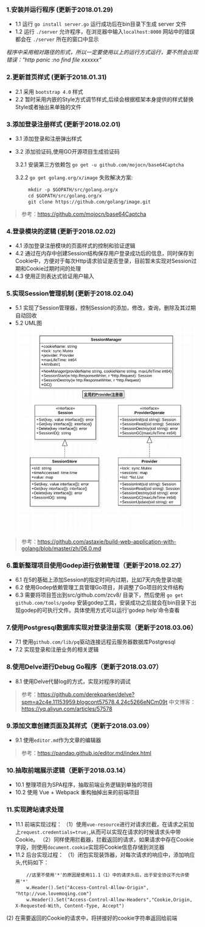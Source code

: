 ### 1.安装并运行程序 (更新于2018.01.29)
- 1.1 运行 `go install server.go` 运行成功后在bin目录下生成 server 文件
- 1.2 运行 `./server` 允许程序，在浏览器中输入`localhost:8000` 网站中的错误都会在 `./server` 所在的窗口中显示

*程序中采用相对路径的形式，所以一定要使用以上的运行方式运行，要不然会出现错误："http panic :no find file xxxxxx"*

### 2.更新首页样式 (更新于2018.01.31)
- 2.1 采用 `bootstrap 4.0` 样式
- 2.2 暂时采用内嵌的Style方式调节样式,后续会根据框架本身提供的样式替换Style或者抽出来单独的文件

### 3.添加登录注册样式 (更新于2018.02.01)
- 3.1 添加登录和注册弹出样式
- 3.2 添加验证码,使用GO开源项目生成验证码

	3.2.1 安装第三方依赖包	`go get -u github.com/mojocn/base64Captcha`
	
	3.2.2 `go get golang.org/x/image` 失败解决方案:
```
		mkdir -p $GOPATH/src/golang.org/x
		cd $GOPATH/src/golang.org/x
		git clone https://github.com/golang/image.git
```
> 参考：https://github.com/mojocn/base64Captcha

### 4.登录模块的逻辑 (更新于2018.02.02)
- 4.1 添加登录注册模块的页面样式的控制和验证逻辑
- 4.2 通过在内存中创建Session结构保存用户登录成功后的信息，同时保存到Cookie中，方便对于每次Http请求验证是否登录，目前暂未实现对Session过期和Cookie过期时间的处理
- 4.3 使用正则表达式验证用户输入

### 5.实现Session管理机制 (更新于2018.02.04)
- 5.1 实现了Session管理器，控制Session的添加，修改，查询，删除及其过期自动回收
- 5.2 UML图
![Session设计UML模型](https://github.com/zcv8/YM.JinLiRead/blob/master/uml/Session模型设计?raw=true)

> 参考：https://github.com/astaxie/build-web-application-with-golang/blob/master/zh/06.0.md

### 6.重新整理项目使用Godep进行依赖管理（更新于2018.02.27）
- 6.1 在5的基础上添加Session的指定时间内过期，比如7天内免登录功能
- 6.2 使用Godep依赖管理工具管理Go项目，并调整了Go项目的文件结构
- 6.3 需要将项目签出到src/github.com/zcv8/ 目录下，然后使用 `go get github.com/tools/godep` 安装godep工具，安装成功之后就会在bin目录下出现godep的可执行文件。具体使用方式可以运行‘godep help’命令查看

### 7.使用Postgresql数据库实现对登录注册实现（更新于2018.03.06）
- 7.1 使用`github.com/lib/pq`驱动连接远程云服务器数据库Postgresql
- 7.2 实现登录和注册业务的相关逻辑

### 8.使用Delve进行Debug Go程序（更新于2018.03.07）
- 8.1 使用Delve代替log的方式，实现对程序的调试

> 参考：https://github.com/derekparker/delve?spm=a2c4e.11153959.blogcont57578.4.24c5266eNCm09t
> 中文博客：https://yq.aliyun.com/articles/57578

### 9.添加文章创建页面及其样式（更新于2018.03.09）
- 9.1 使用`editor.md`作为文章的编辑器

> 参考：https://pandao.github.io/editor.md/index.html

### 10.抽取前端展示逻辑（更新于2018.03.14）
- 10.1 整理项目为SPA程序，抽取前端业务逻辑到单独的项目
- 10.2 使用 Vue + Webpack 重构抽掉出来的前端项目

### 11.实现跨站请求处理
- 11.1 前端实现过程：
（1）使用`vue-resource`进行对请求拦截，在请求之前加上`request.credentials=true;`,从而可以实现在请求的时候请求头中带Cookie。
（2）同样使用拦截器，拦截返回的请求，如果请求中存在Cookie字段，则使用`document.cookie`实现将Cookie信息存储到浏览器
- 11.2 后台实现过程：
（1）闭包实现装饰器，对每次请求的响应中，添加响应头,代码如下：
	```
		//这里不使用'*'的原因是使用11.1（1）中的请求头后，出于安全协议不允许使用'*'
		w.Header().Set("Access-Control-Allow-Origin", "http://vue.lovemoqing.com") 
		w.Header().Set("Access-Control-Allow-Headers","Cookie,Origin, X-Requested-With, Content-Type, Accept")
	```
 (2) 在需要返回的Cookie的请求中，将拼接好的cookie字符串返回给前端
 




